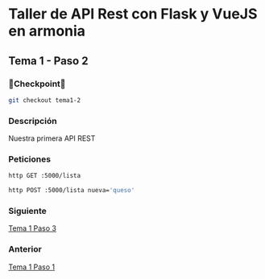 # Taller de API Rest con Flask y VueJS en armonia

## Tema 1 - Paso 2

### 🎈Checkpoint🎈

```bash
git checkout tema1-2
```

### Descripción

Nuestra primera API REST

### Peticiones

```bash
http GET :5000/lista
```
```bash
http POST :5000/lista nueva='queso'
```

### Siguiente

[Tema 1 Paso 3](https://github.com/tanrax/workshop-flask-with-vuejs/tree/tema1-3)

### Anterior

[Tema 1 Paso 1](https://github.com/tanrax/workshop-flask-with-vuejs/tree/tema1-1)
